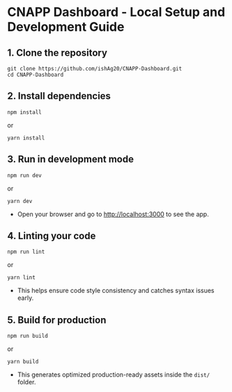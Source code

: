# CNAPP Dashboard - Local Setup and Development Guide

## 1. Clone the repository

```
git clone https://github.com/ishAg20/CNAPP-Dashboard.git
cd CNAPP-Dashboard
```

## 2. Install dependencies
```
npm install
```
or
```
yarn install
```

## 3. Run in development mode
```
npm run dev
```
or
```
yarn dev
```

- Open your browser and go to [http://localhost:3000](http://localhost:3000) to see the app.

## 4. Linting your code
```
npm run lint
```
or
```
yarn lint
```

- This helps ensure code style consistency and catches syntax issues early.

## 5. Build for production
```
npm run build
```
or
```
yarn build
```
- This generates optimized production-ready assets inside the `dist/` folder.
